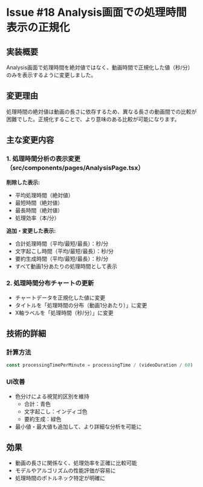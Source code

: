 # Issue #18 Analysis画面での処理時間表示の正規化

## 実装概要
Analysis画面で処理時間を絶対値ではなく、動画時間で正規化した値（秒/分）のみを表示するように変更しました。

## 変更理由
処理時間の絶対値は動画の長さに依存するため、異なる長さの動画間での比較が困難でした。正規化することで、より意味のある比較が可能になります。

## 主な変更内容

### 1. 処理時間分析の表示変更（src/components/pages/AnalysisPage.tsx）

**削除した表示:**
- 平均処理時間（絶対値）
- 最短時間（絶対値）
- 最長時間（絶対値）
- 処理効率（本/分）

**追加・変更した表示:**
- 合計処理時間（平均/最短/最長）：秒/分
- 文字起こし時間（平均/最短/最長）：秒/分
- 要約生成時間（平均/最短/最長）：秒/分
- すべて動画1分あたりの処理時間として表示

### 2. 処理時間分布チャートの更新
- チャートデータを正規化した値に変更
- タイトルを「処理時間の分布（動画1分あたり）」に変更
- X軸ラベルを「処理時間（秒/分）」に変更

## 技術的詳細

### 計算方法
```typescript
const processingTimePerMinute = processingTime / (videoDuration / 60)
```

### UI改善
- 色分けによる視覚的区別を維持
  - 合計：青色
  - 文字起こし：インディゴ色
  - 要約生成：緑色
- 最小値・最大値も追加して、より詳細な分析を可能に

## 効果
- 動画の長さに関係なく、処理効率を正確に比較可能
- モデルやアルゴリズムの性能評価が容易に
- 処理時間のボトルネック特定が明確に